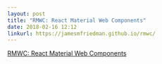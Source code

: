 ```yaml
---
layout: post
title: "RMWC: React Material Web Components"
date: 2018-02-16 12:12
linkurl: https://jamesmfriedman.github.io/rmwc/
---
```


[RMWC: React Material Web Components](https://jamesmfriedman.github.io/rmwc/)

> 